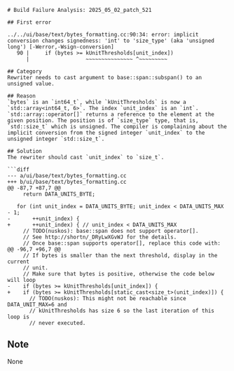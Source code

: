 ```
# Build Failure Analysis: 2025_05_02_patch_521

## First error

../../ui/base/text/bytes_formatting.cc:90:34: error: implicit conversion changes signedness: 'int' to 'size_type' (aka 'unsigned long') [-Werror,-Wsign-conversion]
   90 |     if (bytes >= kUnitThresholds[unit_index])
      |                  ~~~~~~~~~~~~~~~ ^~~~~~~~~~

## Category
Rewriter needs to cast argument to base::span::subspan() to an unsigned value.

## Reason
`bytes` is an `int64_t`, while `kUnitThresholds` is now a `std::array<int64_t, 6>`. The index `unit_index` is an `int`.  `std::array::operator[]` returns a reference to the element at the given position. The position is of `size_type` type, that is, `std::size_t` which is unsigned. The compiler is complaining about the implicit conversion from the signed integer `unit_index` to the unsigned integer `std::size_t`.

## Solution
The rewriter should cast `unit_index` to `size_t`.

```diff
--- a/ui/base/text/bytes_formatting.cc
+++ b/ui/base/text/bytes_formatting.cc
@@ -87,7 +87,7 @@
     return DATA_UNITS_BYTE;
 
   for (int unit_index = DATA_UNITS_BYTE; unit_index < DATA_UNITS_MAX - 1;
-       ++unit_index) {
+       ++unit_index) { // unit_index < DATA_UNITS_MAX
     // TODO(nuskos): base::span does not support operator[].
     // See http://shortn/_DRyLwXGvWJ for the details.
     // Once base::span supports operator[], replace this code with:
@@ -96,7 +96,7 @@
     // If bytes is smaller than the next threshold, display in the current
     // unit.
     // Make sure that bytes is positive, otherwise the code below will loop
-    if (bytes >= kUnitThresholds[unit_index]) {
+    if (bytes >= kUnitThresholds[static_cast<size_t>(unit_index)]) {
       // TODO(nuskos): This might not be reachable since DATA_UNIT_MAX=6 and
       // kUnitThresholds has size 6 so the last iteration of this loop is
       // never executed.
```

## Note
None